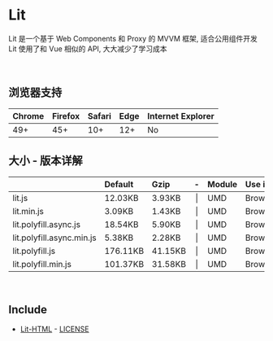 # Lit
Lit 是一个基于 Web Components 和 Proxy 的 MVVM 框架, 适合公用组件开发<br>
Lit 使用了和 Vue 相似的 API, 大大减少了学习成本

<br>

## 浏览器支持

| Chrome | Firefox | Safari | Edge | Internet Explorer |
| :-     | :-      | :-     | :-   | :-                |
| 49+    | 45+     | 10+    | 12+  | No                |

## 大小 - 版本详解
|                           | Default | Gzip   | -   | Module | Use in | Description |
| :-                        | :-      | :-     | :-: | :-     | :-     | :-          |
| lit.js                    | 12.03KB | 3.93KB | \| | UMD | Browser | |
| lit.min.js                | 3.09KB | 1.43KB | \| | UMD | Browser | |
| lit.polyfill.async.js     | 18.54KB | 5.90KB | \| | UMD | Browser | |
| lit.polyfill.async.min.js | 5.38KB | 2.28KB | \| | UMD | Browser | |
| lit.polyfill.js           | 176.11KB | 41.15KB | \| | UMD | Browser | |
| lit.polyfill.min.js       | 101.37KB | 31.58KB | \| | UMD | Browser | |

<br>

## Include
  - [Lit-HTML](https://github.com/Polymer/lit-html) \- [LICENSE](https://github.com/Polymer/lit-html/blob/master/LICENSE)